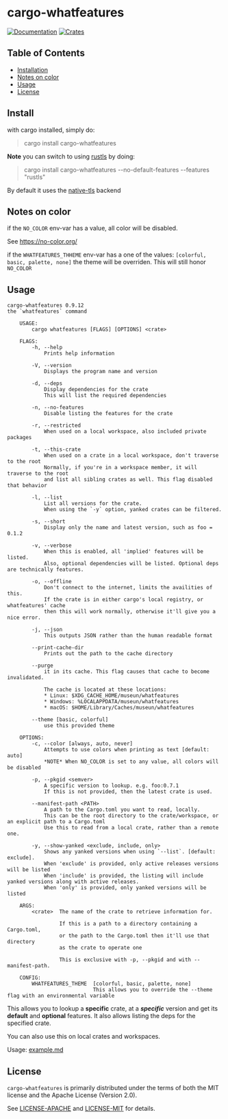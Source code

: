 # cargo-whatfeatures

[![Documentation][docs_badge]][docs]
[![Crates][crates_badge]][crates]

## Table of Contents

- [Installation](#install)
- [Notes on color](#notes-on-color)
- [Usage](#usage)
- [License](#license)

## Install

with cargo installed, simply do:

> cargo install cargo-whatfeatures

**Note** you can switch to using [rustls](https://docs.rs/rustls/latest/rustls/) by doing:

> cargo install cargo-whatfeatures --no-default-features --features "rustls"

By default it uses the [native-tls](https://docs.rs/native-tls/latest/native_tls/) backend

## Notes on color

if the `NO_COLOR` env-var has a value, all color will be disabled.

See https://no-color.org/

if the `WHATFEATURES_THHEME` env-var has a one of the values: `[colorful, basic, palette, none]` the theme will be overriden. This will still honor `NO_COLOR`

## Usage

```
cargo-whatfeatures 0.9.12
the `whatfeatures` command

    USAGE:
        cargo whatfeatures [FLAGS] [OPTIONS] <crate>

    FLAGS:
        -h, --help
            Prints help information

        -V, --version
            Displays the program name and version

        -d, --deps
            Display dependencies for the crate
            This will list the required dependencies

        -n, --no-features
            Disable listing the features for the crate

        -r, --restricted
            When used on a local workspace, also included private packages

        -t, --this-crate
            When used on a crate in a local workspace, don't traverse to the root
            Normally, if you're in a workspace member, it will traverse to the root
            and list all sibling crates as well. This flag disabled that behavior

        -l, --list
            List all versions for the crate.
            When using the `-y` option, yanked crates can be filtered.

        -s, --short
            Display only the name and latest version, such as foo = 0.1.2

        -v, --verbose
            When this is enabled, all 'implied' features will be listed.
            Also, optional dependencies will be listed. Optional deps are technically features.

        -o, --offline
            Don't connect to the internet, limits the availities of this.
            If the crate is in either cargo's local registry, or whatfeatures' cache
            then this will work normally, otherwise it'll give you a nice error.

        -j, --json
            This outputs JSON rather than the human readable format

        --print-cache-dir
            Prints out the path to the cache directory

        --purge
            it in its cache. This flag causes that cache to become invalidated.

            The cache is located at these locations:
            * Linux: $XDG_CACHE_HOME/museun/whatfeatures
            * Windows: %LOCALAPPDATA/museun/whatfeatures
            * macOS: $HOME/Library/Caches/museun/whatfeatures

        --theme [basic, colorful]
            use this provided theme

    OPTIONS:
        -c, --color [always, auto, never]
            Attempts to use colors when printing as text [default: auto]
            *NOTE* When NO_COLOR is set to any value, all colors will be disabled

        -p, --pkgid <semver>
            A specific version to lookup. e.g. foo:0.7.1
            If this is not provided, then the latest crate is used.

        --manifest-path <PATH>
            A path to the Cargo.toml you want to read, locally.
            This can be the root directory to the crate/workspace, or an explicit path to a Cargo.toml
            Use this to read from a local crate, rather than a remote one.

        -y, --show-yanked <exclude, include, only>
            Shows any yanked versions when using `--list`. [default: exclude].
            When 'exclude' is provided, only active releases versions will be listed
            When 'include' is provided, the listing will include yanked versions along with active releases.
            When 'only' is provided, only yanked versions will be listed

    ARGS:
        <crate>  The name of the crate to retrieve information for.

                 If this is a path to a directory containing a Cargo.toml,
                 or the path to the Cargo.toml then it'll use that directory
                 as the crate to operate one

                 This is exclusive with -p, --pkgid and with --manifest-path.

    CONFIG:
        WHATFEATURES_THEME  [colorful, basic, palette, none]
                            This allows you to override the --theme flag with an environmental variable
```

This allows you to lookup a **specific** crate, at a **_specific_** version and get its **default** and **optional** features. It also allows listing the deps for the specified crate.

You can also use this on local crates and workspaces.

Usage: [example.md](./docs/example.md)

## License

`cargo-whatfeatures` is primarily distributed under the terms of both the MIT license and the Apache License (Version 2.0).

See [LICENSE-APACHE][apache] and [LICENSE-MIT][mit] for details.

[docs_badge]: https://docs.rs/cargo-whatfeatures/badge.svg
[docs]: https://docs.rs/cargo-whatfeatures
[crates_badge]: https://img.shields.io/crates/v/cargo-whatfeatures.svg
[crates]: https://crates.io/crates/cargo-whatfeatures
[apache]: ./LICENSE-APACHE
[mit]: ./LICENSE-MIT
